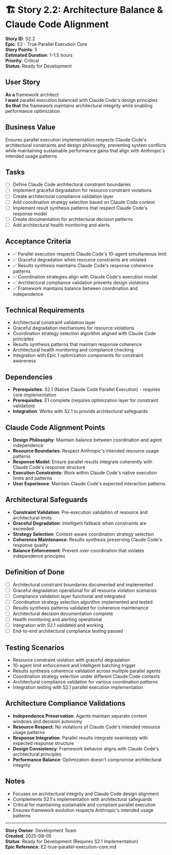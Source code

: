 # 🏗️ **Story 2.2: Architecture Balance & Claude Code Alignment**

**Story ID**: S2.2  
**Epic**: E2 - True Parallel Execution Core  
**Story Points**: 5  
**Estimated Duration**: 1-1.5 hours  
**Priority**: Critical  
**Status**: Ready for Development  

## **User Story**
**As a** framework architect  
**I want** parallel execution balanced with Claude Code's design principles  
**So that** the framework maintains architectural integrity while enabling performance optimization

## **Business Value**
Ensures parallel execution implementation respects Claude Code's architectural constraints and design philosophy, preventing system conflicts while maintaining sustainable performance gains that align with Anthropic's intended usage patterns.

## **Tasks**
- [ ] Define Claude Code architectural constraint boundaries
- [ ] Implement graceful degradation for resource constraint violations
- [ ] Create architectural compliance validation layer
- [ ] Add coordination strategy selection based on Claude Code context
- [ ] Implement result synthesis patterns that respect Claude Code's response model
- [ ] Create documentation for architectural decision patterns
- [ ] Add architectural health monitoring and alerts

## **Acceptance Criteria**
- ✅ Parallel execution respects Claude Code's 10-agent simultaneous limit
- ✅ Graceful degradation when resource constraints are violated
- ✅ Results synthesis maintains Claude Code's response coherence patterns
- ✅ Coordination strategies align with Claude Code's execution model
- ✅ Architectural compliance validation prevents design violations
- ✅ Framework maintains balance between coordination and independence

## **Technical Requirements**
- Architectural constraint validation layer
- Graceful degradation mechanisms for resource violations
- Coordination strategy selection algorithm aligned with Claude Code principles
- Results synthesis patterns that maintain response coherence
- Architectural health monitoring and compliance checking
- Integration with Epic 1 optimization components for constraint awareness

## **Dependencies**
- **Prerequisites**: S2.1 (Native Claude Code Parallel Execution) - requires core implementation
- **Prerequisites**: E1 complete (requires optimization layer for constraint validation)
- **Integration**: Works with S2.1 to provide architectural safeguards

## **Claude Code Alignment Points**
- **Design Philosophy**: Maintain balance between coordination and agent independence
- **Resource Boundaries**: Respect Anthropic's intended resource usage patterns
- **Response Model**: Ensure parallel results integrate coherently with Claude Code's response structure
- **Execution Constraints**: Work within Claude Code's native execution limits and patterns
- **User Experience**: Maintain Claude Code's expected interaction patterns

## **Architectural Safeguards**
- **Constraint Validation**: Pre-execution validation of resource and architectural limits
- **Graceful Degradation**: Intelligent fallback when constraints are exceeded
- **Strategy Selection**: Context-aware coordination strategy selection
- **Coherence Maintenance**: Results synthesis preserving Claude Code's response quality
- **Balance Enforcement**: Prevent over-coordination that violates independence principles

## **Definition of Done**
- [ ] Architectural constraint boundaries documented and implemented
- [ ] Graceful degradation operational for all resource violation scenarios
- [ ] Compliance validation layer functional and integrated
- [ ] Coordination strategy selection algorithm implemented and tested
- [ ] Results synthesis patterns validated for coherence maintenance
- [ ] Architectural decision documentation complete
- [ ] Health monitoring and alerting operational
- [ ] Integration with S2.1 validated and working
- [ ] End-to-end architectural compliance testing passed

## **Testing Scenarios**
- Resource constraint violation with graceful degradation
- 10-agent limit enforcement and intelligent batching trigger
- Results synthesis coherence validation across multiple parallel agents  
- Coordination strategy selection under different Claude Code contexts
- Architectural compliance validation for various coordination patterns
- Integration testing with S2.1 parallel execution implementation

## **Architecture Compliance Validations**
- **Independence Preservation**: Agents maintain separate context windows and decision autonomy
- **Resource Respect**: No violations of Claude Code's intended resource usage patterns
- **Response Integration**: Parallel results integrate seamlessly with expected response structure
- **Design Consistency**: Framework behavior aligns with Claude Code's architectural principles
- **Performance Balance**: Optimization doesn't compromise architectural integrity

## **Notes**
- Focuses on architectural integrity and Claude Code design alignment
- Complements S2.1's implementation with architectural safeguards
- Critical for maintaining sustainable and compliant parallel execution
- Ensures framework evolution respects Anthropic's intended usage patterns

---
**Story Owner**: Development Team  
**Created**: 2025-08-05  
**Status**: Ready for Development (Requires S2.1 Implementation)  
**Epic Reference**: E2-true-parallel-execution-core.md